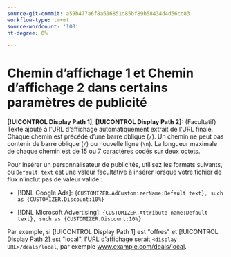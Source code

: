 ```yaml
---
source-git-commit: a59b477a6f8a616851d85bf89b58434d4d56cd83
workflow-type: tm+mt
source-wordcount: '100'
ht-degree: 0%

---
```

# Chemin d’affichage 1 et Chemin d’affichage 2 dans certains paramètres de publicité

**[!UICONTROL Display Path 1]**, **[!UICONTROL Display Path 2]:** (Facultatif) Texte ajouté à l’URL d’affichage automatiquement extrait de l’URL finale. Chaque chemin est précédé d’une barre oblique (`/`). Un chemin ne peut pas contenir de barre oblique (`/`) ou nouvelle ligne (`\n`). La longueur maximale de chaque chemin est de 15 ou 7 caractères codés sur deux octets.

Pour insérer un personnalisateur de publicités, utilisez les formats suivants, où `Default text` est une valeur facultative à insérer lorsque votre fichier de flux n’inclut pas de valeur valide :

* [!DNL Google Ads]: `{CUSTOMIZER.AdCustomizerName:Default text}, such as {CUSTOMIZER.Discount:10%}`

* [!DNL Microsoft Advertising]: `{CUSTOMIZER.Attribute name:Default text}, such as {CUSTOMIZER.Discount:10%}`

Par exemple, si [!UICONTROL Display Path 1] est &quot;offres&quot; et [!UICONTROL Display Path 2] est &quot;local&quot;, l’URL d’affichage serait `<display URL>/deals/local`, par exemple www.example.com/deals/local.
